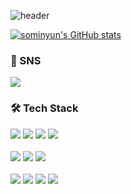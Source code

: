 
![header](https://capsule-render.vercel.app/api?type=waving&color=2559ed&height=300&section=header&text=Somin%20Yun&fontSize=90&fontColor=9df8f1)

[![sominyun's GitHub stats](https://github-readme-stats.vercel.app/api?username=sominyun&show_icons=true&theme=aqua&count_private=true)](https://github.com/anuraghazra/github-readme-stats)

### 👋 SNS
<a href="https://instagram.com/soyaa_min_?igshid=MjEwN2IyYWYwYw==" target="_blank"><img src="https://img.shields.io/badge/instagram-E4405F?style=flat-square&logo=Instagram&logoColor=white"/></a>
### 🛠 Tech Stack
<img src="https://img.shields.io/badge/C-A8B9CC?style=for-the-badge&logo=C&logoColor=white"> <img src="https://img.shields.io/badge/PYTHON-3776AB?style=for-the-badge&logo=Python&logoColor=white"> <img src="https://img.shields.io/badge/JAVA-F7DF1E?style=for-the-badge&logo=java&logoColor=white"> <img src="https://img.shields.io/badge/KOTLIN-7F52FF?style=for-the-badge&logo=kotlin&logoColor=white"> 
<br></br>
<img src="https://img.shields.io/badge/HTML5-e34f26?style=for-the-badge&logo=html5&logoColor=white"> <img src="https://img.shields.io/badge/JavaScript-f7df1e?style=for-the-badge&logo=javascript&logoColor=white">
<img src="https://img.shields.io/badge/CSS-1572B6?style=for-the-badge&logo=CSS3&logoColor=white"> 
<br></br>
<img src="https://img.shields.io/badge/SpringBoot-6DB33F?style=for-the-badge&logo=SpringBoot&logoColor=white"/>
<img src="https://img.shields.io/badge/AWS-232F3E?style=for-the-badge&logo=amazonaws&logoColor=white"/>
<img src="https://img.shields.io/badge/Docker-2496ED?style=for-the-badge&logo=Docker&logoColor=white"/>
<img src="https://img.shields.io/badge/MySQL-4479A1?style=for-the-badge&logo=MySQL&logoColor=white"/>

<!--
**sominyun/sominyun** is a ✨ _special_ ✨ repository because its `README.md` (this file) appears on your GitHub profile.

Here are some ideas to get you started:

- 🔭 I’m currently working on ...
- 🌱 I’m currently learning ...
- 👯 I’m looking to collaborate on ...
- 🤔 I’m looking for help with ...
- 💬 Ask me about ...
- 📫 How to reach me: ...
- 😄 Pronouns: ...
- ⚡ Fun fact: ...
-->

